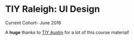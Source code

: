# TIY Raleigh: UI Design

Current Cohort- June 2016

A **huge** thanks to [TIY Austin](https://github.com/TIY-Austin-Front-End-Engineering) for a lot of this course material!
